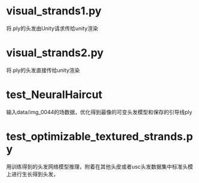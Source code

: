 # visual_strands1.py
将.ply的头发由Unity请求传给unity渲染

# visual_strands2.py
将.ply的头发直接传给unity渲染

# test_NeuralHaircut
输入data/img_0044的场数据，优化得到最像的可变头发模型和保存的引导线ply

# test_optimizable_textured_strands.py
用训练得到的头发网络模型推理，附着在其他头皮或者usc头发数据集中标准头模上进行生长得到头发，
